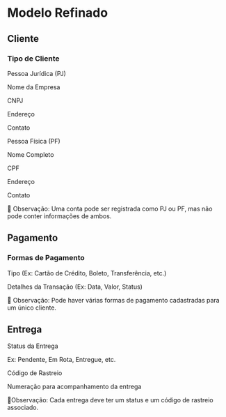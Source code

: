 # Modelo Refinado

## Cliente
### Tipo de Cliente
Pessoa Jurídica (PJ)

Nome da Empresa

CNPJ

Endereço

Contato

Pessoa Física (PF)

Nome Completo

CPF

Endereço

Contato

🔵 Observação: Uma conta pode ser registrada como PJ ou PF, mas não pode conter informações de ambos.
    
  
## Pagamento
###  Formas de Pagamento

Tipo (Ex: Cartão de Crédito, Boleto, Transferência, etc.)

Detalhes da Transação (Ex: Data, Valor, Status)

🔵 Observação: Pode haver várias formas de pagamento cadastradas para um único cliente.

## Entrega

Status da Entrega

Ex: Pendente, Em Rota, Entregue, etc.

Código de Rastreio

Numeração para acompanhamento da entrega
  
🔵Observação: Cada entrega deve ter um status e um código de rastreio associado.
